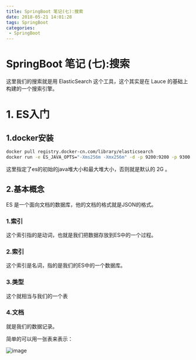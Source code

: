 ```yaml
---
title: SpringBoot 笔记(七):搜索
date: 2018-05-21 14:01:28
tags: SpringBoot
categories:
 - SpringBoot
---
```

# SpringBoot 笔记 (七):搜索

这里我们的搜索就是用 ElasticSearch 这个工具，这个其实是在 Lauce 的基础上构建的一个搜索引擎。

# 1. ES入门

## 1.docker安装

```bash
docker pull registry.docker-cn.com/library/elasticsearch
docker run -e ES_JAVA_OPTS="-Xms256m -Xmx256m" -d -p 9200:9200 -p 9300:9300 --name ES_dev
```

这里指定了es的初始的java堆大小和最大堆大小，否则就是默认的 2G 。

## 2.基本概念

ES 是一个面向文档的数据库，他的文档的格式就是JSON的格式。

### 1.索引

这个索引指的是动词，也就是我们把数据存放到ES中的一个过程。

### 2.索引

这个索引是名词，指的是我们的ES中的一个数据库。

### 3.类型

这个就相当与我们的一个表

### 4.文档

就是我们的数据记录。

简单的可以用一张表来表示：

![image](https://user-images.githubusercontent.com/22151420/40353449-1ffca3e6-5de4-11e8-8b83-2b396388fc6b.png)


